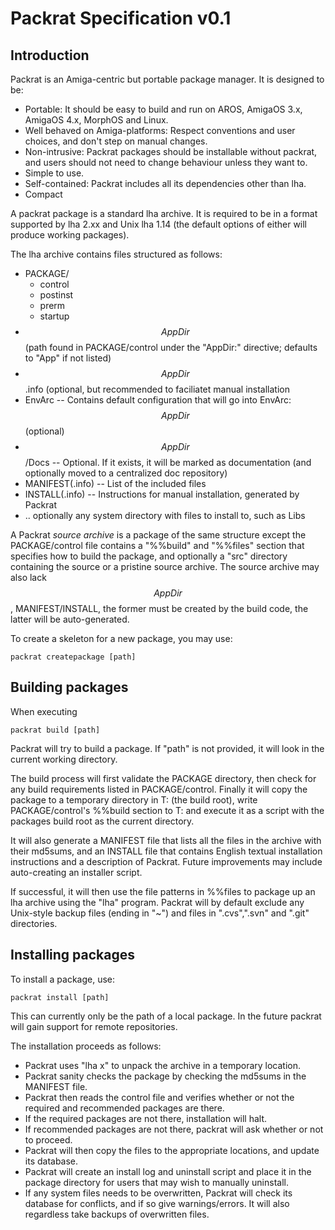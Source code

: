 
Packrat Specification v0.1
==========================

Introduction
------------

Packrat is an Amiga-centric but portable package manager.
It is designed to be:

 * Portable: It should be easy to build and run on AROS, AmigaOS 3.x,
   AmigaOS 4.x, MorphOS and Linux.
 * Well behaved on Amiga-platforms: Respect conventions and user choices,
   and don't step on manual changes.
 * Non-intrusive: Packrat packages should be installable without
   packrat, and users should not need to change behaviour unless
   they want to.
 * Simple to use.
 * Self-contained: Packrat includes all its dependencies other than
   lha.
 * Compact

A packrat package is a standard lha archive. It is required to be
in a format supported by lha 2.xx and Unix lha 1.14 (the default
options of either will produce working packages).

The lha archive contains files structured as follows:

 * PACKAGE/
   * control
   * postinst
   * prerm
   * startup
 * $$AppDir$$ (path found in PACKAGE/control under the "AppDir:" directive; defaults to "App" if not listed)
 * $$AppDir$$.info (optional, but recommended to faciliatet manual installation
 * EnvArc            -- Contains default configuration that will go into EnvArc:$$AppDir$$ (optional)
 * $$AppDir$$/Docs   -- Optional. If it exists, it will be marked as documentation (and optionally moved to a centralized doc repository)
 * MANIFEST(.info)   -- List of the included files
 * INSTALL(.info)    -- Instructions for manual installation, generated by Packrat
 * .. optionally any system directory with files to install to, such as Libs 
 
A Packrat *source archive* is a package of the same structure except the
PACKAGE/control file contains a "%%build" and "%%files" section that specifies
how to build the package, and  optionally a "src" directory containing the
source or a pristine source archive. The source archive may also lack $$AppDir$$,
MANIFEST/INSTALL, the former must be created by the build code, the latter will
be auto-generated.

To create a skeleton for a new package, you may use:

    packrat createpackage [path]
   

Building packages
-----------------

When executing

    packrat build [path]

Packrat will try to build a package. If "path" is not provided, it will look in the current working
directory.

The build process will first validate the PACKAGE directory, then check for any build requirements
listed in PACKAGE/control. Finally it will copy the package to a temporary directory in T: (the build root),
write PACKAGE/control's %%build section to T: and execute it as a script with the packages build root
as the current directory. 

It will also generate a MANIFEST file that lists all the files in the archive with their md5sums,
and an INSTALL file that contains English textual installation instructions and a description of 
Packrat. Future improvements may include auto-creating an installer script.

If successful, it will then use the file patterns in %%files to package up an lha archive using the
"lha" program. Packrat will by default exclude any Unix-style backup files (ending in "~") and files
in ".cvs",".svn" and ".git" directories.



Installing packages
-------------------

To install a package, use:

    packrat install [path]
	
This can currently only be the path of a local package. In the future packrat will gain
support for remote repositories.

The installation proceeds as follows:

 * Packrat uses "lha x" to unpack the archive in a temporary location.
 * Packrat sanity checks the package by checking the md5sums in the MANIFEST file.
 * Packrat then reads the control file and verifies whether or not the required and
   recommended packages are there. 
 * If the required packages are not there, installation will halt.
 * If recommended packages are not there, packrat will ask whether or not to proceed.
 * Packrat will then copy the files to the appropriate locations, and update its 
   database.
 * Packrat will create an install log and uninstall script and place it in the
   package directory for users that may wish to manually uninstall.
 * If any system files needs to be overwritten, Packrat will check its database for
   conflicts, and if so give warnings/errors. It will also regardless take backups
   of overwritten files.
   
